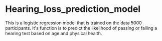 # Hearing_loss_prediction_model
This is a logistic regression model that is trained on the data 5000 participants. It's function is to predict the likelihood of passing or failing a hearing test based on age and physical health.
